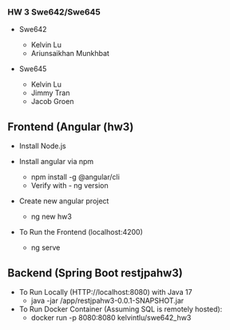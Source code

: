 ### HW 3 Swe642/Swe645
  - Swe642
    - Kelvin Lu
    - Ariunsaikhan Munkhbat

  - Swe645
    - Kelvin Lu
    - Jimmy Tran
    - Jacob Groen
  

## Frontend (Angular (hw3)
  - Install Node.js
  - Install angular via npm
    - npm install -g @angular/cli
    - Verify with - ng version
  - Create new angular project
    - ng new hw3

  - To Run the Frontend (localhost:4200)
    -  ng serve
## Backend (Spring Boot restjpahw3)
  - To Run Locally (HTTP://localhost:8080) with Java 17
    - java -jar /app/restjpahw3-0.0.1-SNAPSHOT.jar
  - To Run Docker Container (Assuming SQL is remotely hosted):
    - docker run -p 8080:8080 kelvintlu/swe642_hw3
   
  
